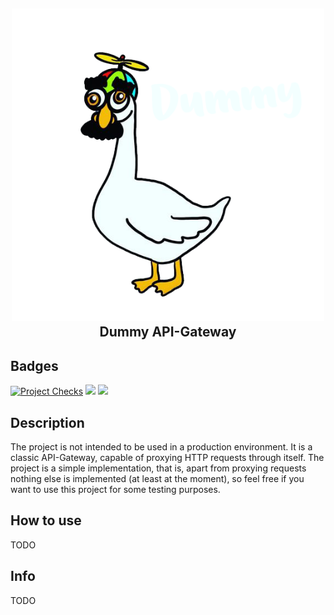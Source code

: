 <h2 align="center">
    <img src="goose-logo.png" height=500 width=500 />
    </br>
    Dummy API-Gateway
</h2>

## Badges
[![Project Checks](https://github.com/tre3p/dummy-api-gateway/actions/workflows/ci.yml/badge.svg?branch=main)](https://github.com/tre3p/dummy-api-gateway/actions/workflows/ci.yml)
<a href="https://codeclimate.com/github/tre3p/dummy-api-gateway/maintainability"><img src="https://api.codeclimate.com/v1/badges/43e65c660bdb311b5058/maintainability" /></a>
<a href="https://codeclimate.com/github/tre3p/dummy-api-gateway/test_coverage"><img src="https://api.codeclimate.com/v1/badges/43e65c660bdb311b5058/test_coverage" /></a>

## Description

The project is not intended to be used in a production environment. It is a classic API-Gateway, capable of proxying HTTP requests through itself. The project is a simple implementation, that is, apart from proxying requests nothing else is implemented (at least at the moment), so feel free if you want to use this project for some testing purposes.

## How to use

TODO

## Info

TODO
